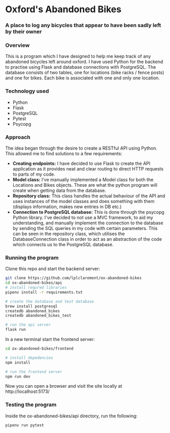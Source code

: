 # Oxford's Abandoned Bikes
### A place to log any bicycles that appear to have been sadly left by their owner

### Overview
This is a program which I have designed to help me keep track of any abandoned bicycles left around oxford. I have used Python for the backend to practise using Flask and database connections with PostgreSQL.
The database consists of two tables, one for locations (bike racks / fence posts) and one for bikes. Each bike is associated with one and only one location.

### Technology used
- Python
- Flask
- PostgreSQL
- Pytest
- Psycopg

### Approach
The idea began through the desire to create a RESTful API using Python. This allowed me to find solutions to a few requirements:
- **Creating endpoints:**
I have decided to use Flask to create the API application as it provides neat and clear routing to direct HTTP requests to parts of my code.
- **Model class:**
I've manually implemented a Model class for both the Locations and Bikes objects. These are what the python program will create when getting data from the database.
- **Repository class:**
This class handles the actual behaviour of the API and uses instances of the model classes and does something with them (displays information, makes new entries in DB etc.)
- **Connection to PostgreSQL database:**
This is done through the psycopg Python library. I've decided to not use a MVC framework, to aid my understanding, and manually implement the connection to the database by sending the SQL queries in my code with certain parameters. This can be seen in the repository class, which utilises the DatabaseConnection class in order to act as an abstraction of the code which connects us to the PostgreSQL database.

### Running the program
Clone this repo and start the backend server:
```bash
git clone https://github.com/lplclaremont/ox-abandoned-bikes
cd ox-abandoned-bikes/api
# install requred libraries
pipenv install -r requirements.txt

# create the database and test database
brew install postgresql
createdb abandoned_bikes
createdb abandoned_bikes_test

# run the api server
flask run
```
In a new terminal start the frontend server:

```bash
cd ox-abandoned-bikes/frontend

# install depedencies
npm install

# run the frontend server
npm run dev
```

Now you can open a browser and visit the site locally at http://localhost:5173/

### Testing the program
Inside the ox-abandoned-bikes/api directory, run the following:

```bash
pipenv run pytest
```